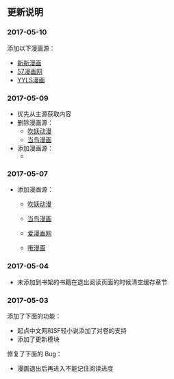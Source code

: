 ## 更新说明

### 2017-05-10

添加以下漫画源：

* [新新漫画](http://www.77mh.com)
* [57漫画网](http://www.57mh.com)
* [YYLS漫画](http://8comic.se/)

### 2017-05-09

* 优先从主源获取内容
* 删除漫画源：
  * [吹妖动漫](http://www.chuiyao.com/)
  * [当鸟漫画](http://www.dangniao.com)
* 添加漫画源：
  * ​

### 2017-05-07

* 添加漫画源：

  * [吹妖动漫](http://www.chuiyao.com/)

  * [当鸟漫画](http://www.dangniao.com)
  * [爱漫画网](http://www.2manhua.com/)
  * [哦漫画](http://www.omanhua.com/comic/)

### 2017-05-04

* 未添加到书架的书籍在退出阅读页面的时候清空缓存章节

### 2017-05-03

添加了下面的功能：

* 起点中文网和SF轻小说添加了对卷的支持
* 添加了更新模块

修复了下面的 Bug：

* 漫画退出后再进入不能记住阅读进度

